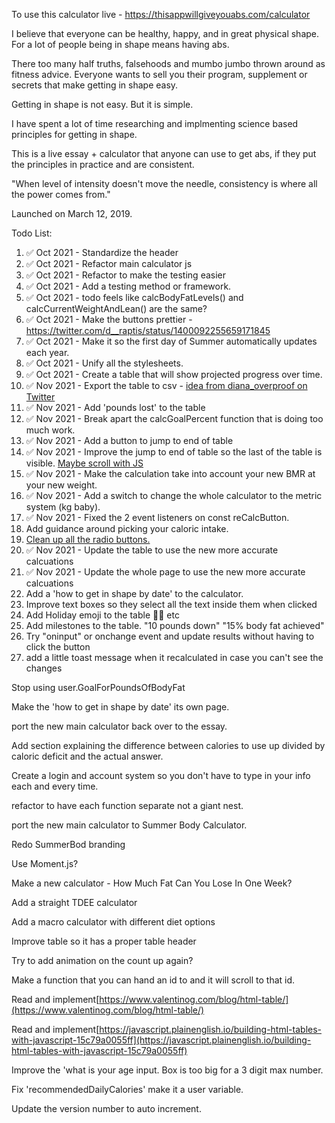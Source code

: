 To use this calculator live - https://thisappwillgiveyouabs.com/calculator

I believe that everyone can be healthy, happy, and in great physical shape. For a lot of people being in shape means having abs.

There too many half truths, falsehoods and mumbo jumbo thrown around as fitness advice. Everyone wants to sell you their program, supplement or secrets that make getting in shape easy. 

Getting in shape is not easy. But it is simple.

I have spent a lot of time researching and implmenting science based principles for getting in shape. 

This is a live essay + calculator that anyone can use to get abs, if they put the principles in practice and are consistent. 

"When level of intensity doesn't move the needle, consistency is where all the power comes from."

Launched on March 12, 2019.

Todo List:
1. ✅ Oct 2021 - Standardize the header 
2. ✅ Oct 2021 - Refactor main calculator js
4. ✅ Oct 2021 - Refactor to make the testing easier
3. ✅ Oct 2021 - Add a testing method or framework.
5. ✅ Oct 2021 - todo feels like calcBodyFatLevels() and calcCurrentWeightAndLean() are the same?
6. ✅ Oct 2021 - Make the buttons prettier - https://twitter.com/d__raptis/status/1400092255659171845 
7. ✅ Oct 2021 - Make it so the first day of Summer automatically updates each year. 
8. ✅ Oct 2021 - Unify all the stylesheets. 
9. ✅ Oct 2021 - Create a table that will show projected progress over time.
11. ✅ Nov 2021 - Export the table to csv - [idea from diana_overproof on Twitter](https://twitter.com/JoshDance/status/145555507697035264) 
12. ✅ Nov 2021 - Add 'pounds lost' to the table
13. ✅ Nov 2021 - Break apart the calcGoalPercent function that is doing too much work. 
15. ✅ Nov 2021 - Add a button to jump to end of table
16. ✅ Nov 2021 - Improve the jump to end of table so the last of the table is visible. [Maybe scroll with JS](https://stackoverflow.com/questions/24836798/anchor-hash-to-the-bottom-of-the-page/24836869)
14. ✅ Nov 2021 - Make the calculation take into account your new BMR at your new weight. 
15. ✅ Nov 2021 - Add a switch to change the whole calculator to the metric system (kg baby).
16. ✅ Nov 2021 - Fixed the 2 event listeners on const reCalcButton.
17. Add guidance around picking your caloric intake.
18. [Clean up all the radio buttons.](https://yogeshchauhan.com/how-to-convert-an-html-radio-buttons-into-a-toggle-switch-using-css/)
19. ✅ Nov 2021 - Update the table to use the new more accurate calcuations
20. ✅ Nov 2021 - Update the whole page to use the new more accurate calcuations
21. Add a 'how to get in shape by date' to the calculator. 
22. Improve text boxes so they select all the text inside them when clicked
23. Add Holiday emoji to the table 🎄🎊 etc
24. Add milestones to the table. "10 pounds down" "15% body fat achieved"
25. Try "oninput" or onchange event and update results without having to click the button
26. add a little toast message when it recalculated in case you can't see the changes

Stop using user.GoalForPoundsOfBodyFat

Make the 'how to get in shape by date' its own page.

port the new main calculator back over to the essay.

Add section explaining the difference between calories to use up divided by caloric deficit and the actual answer. 

Create a login and account system so you don't have to type in your info each and every time.

refactor to have each function separate not a giant nest.

port the new main calculator to Summer Body Calculator.

Redo SummerBod branding

Use Moment.js?

Make a new calculator - How Much Fat Can You Lose In One Week?

Add a straight TDEE calculator

Add a macro calculator with different diet options

Improve table so it has a proper table header

Try to add animation on the count up again?

Make a function that you can hand an id to and it will scroll to that id. 

Read and implement[https://www.valentinog.com/blog/html-table/](https://www.valentinog.com/blog/html-table/)

Read and implement[https://javascript.plainenglish.io/building-html-tables-with-javascript-15c79a0055ff](https://javascript.plainenglish.io/building-html-tables-with-javascript-15c79a0055ff)

Improve the 'what is your age input. Box is too big for a 3 digit max number.

Fix 'recommendedDailyCalories' make it a user variable.

Update the version number to auto increment. 
